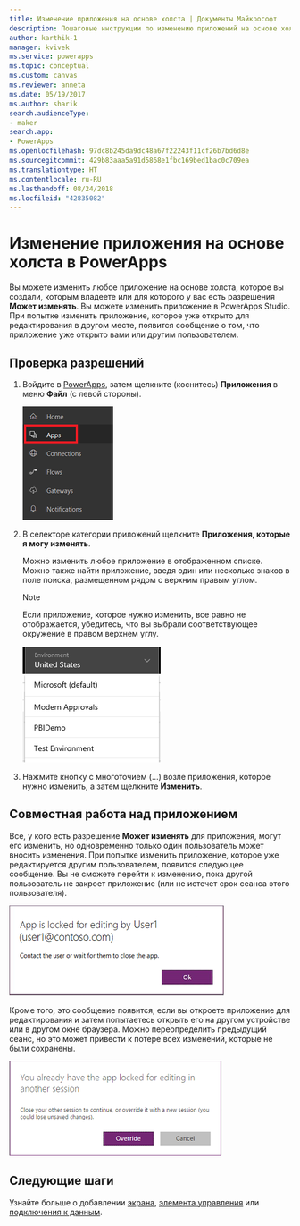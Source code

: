 ```yaml
---
title: Изменение приложения на основе холста | Документы Майкрософт
description: Пошаговые инструкции по изменению приложений на основе холста и сценарии блокировки сеансов в PowerApps.
author: karthik-1
manager: kvivek
ms.service: powerapps
ms.topic: conceptual
ms.custom: canvas
ms.reviewer: anneta
ms.date: 05/19/2017
ms.author: sharik
search.audienceType:
- maker
search.app:
- PowerApps
ms.openlocfilehash: 97dc8b245da9dc48a67f22243f11cf26b7bd6d8e
ms.sourcegitcommit: 429b83aaa5a91d5868e1fbc169bed1bac0c709ea
ms.translationtype: HT
ms.contentlocale: ru-RU
ms.lasthandoff: 08/24/2018
ms.locfileid: "42835082"
---
```

# <a name="edit-a-canvas-app-in-powerapps"></a>Изменение приложения на основе холста в PowerApps
Вы можете изменить любое приложение на основе холста, которое вы создали, которым владеете или для которого у вас есть разрешения **Может изменять**. Вы можете изменить приложение в PowerApps Studio. При попытке изменить приложение, которое уже открыто для редактирования в другом месте, появится сообщение о том, что приложение уже открыто вами или другим пользователем.

## <a name="verify-your-permissions"></a>Проверка разрешений
1. Войдите в [PowerApps](https://web.powerapps.com?utm_source=padocs&utm_medium=linkinadoc&utm_campaign=referralsfromdoc), затем щелкните (коснитесь) **Приложения** в меню **Файл** (с левой стороны).
   
    ![Пункт "Приложения" в меню "Файл"](./media/edit-app/file-apps.png)

2. В селекторе категории приложений щелкните **Приложения, которые я могу изменять**.

    Можно изменить любое приложение в отображенном списке. Можно также найти приложение, введя один или несколько знаков в поле поиска, размещенном рядом с верхним правым углом.

    > [!NOTE]
    > Если приложение, которое нужно изменить, все равно не отображается, убедитесь, что вы выбрали соответствующее окружение в правом верхнем углу.
   
    ![Список сред](./media/edit-app/environment-list.png)

1. Нажмите кнопку с многоточием (...) возле приложения, которое нужно изменить, а затем щелкните **Изменить**.

## <a name="collaborate-on-an-app"></a>Совместная работа над приложением
Все, у кого есть разрешение **Может изменять** для приложения, могут его изменить, но одновременно только один пользователь может вносить изменения. При попытке изменить приложение, которое уже редактируется другим пользователем, появится следующее сообщение. Вы не сможете перейти к изменению, пока другой пользователь не закроет приложение (или не истечет срок сеанса этого пользователя).

![](./media/edit-app/applock-otheruser.png)

Кроме того, это сообщение появится, если вы откроете приложение для редактирования и затем попытаетесь открыть его на другом устройстве или в другом окне браузера. Можно переопределить предыдущий сеанс, но это может привести к потере всех изменений, которые не были сохранены.

![](./media/edit-app/applock-selfuser.png)

## <a name="next-steps"></a>Следующие шаги
Узнайте больше о добавлении [экрана](add-screen-context-variables.md), [элемента управления](add-configure-controls.md) или [подключения к данным](add-data-connection.md).

